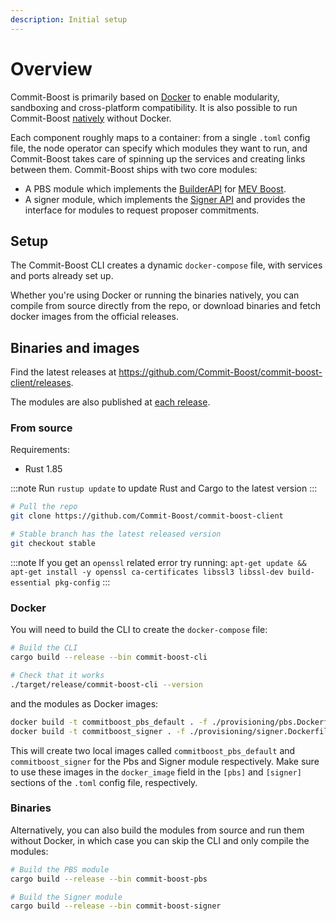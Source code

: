 ```yaml
---
description: Initial setup
---
```


# Overview

Commit-Boost is primarily based on [Docker](https://www.docker.com/) to enable modularity, sandboxing and cross-platform compatibility. It is also possible to run Commit-Boost [natively](/get_started/running/binary) without Docker.

Each component roughly maps to a container: from a single `.toml` config file, the node operator can specify which modules they want to run, and Commit-Boost takes care of spinning up the services and creating links between them.
Commit-Boost ships with two core modules:

- A PBS module which implements the [BuilderAPI](https://ethereum.github.io/builder-specs/) for [MEV Boost](https://docs.flashbots.net/flashbots-mev-boost/architecture-overview/specifications).
- A signer module, which implements the [Signer API](/api) and provides the interface for modules to request proposer commitments.

## Setup

The Commit-Boost CLI creates a dynamic `docker-compose` file, with services and ports already set up.

Whether you're using Docker or running the binaries natively, you can compile from source directly from the repo, or download binaries and fetch docker images from the official releases.

## Binaries and images

Find the latest releases at https://github.com/Commit-Boost/commit-boost-client/releases.

The modules are also published at [each release](https://github.com/orgs/Commit-Boost/packages?repo_name=commit-boost-client).

### From source

Requirements:

- Rust 1.85

:::note
Run `rustup update` to update Rust and Cargo to the latest version
:::

```bash
# Pull the repo
git clone https://github.com/Commit-Boost/commit-boost-client

# Stable branch has the latest released version
git checkout stable
```

:::note
If you get an `openssl` related error try running: `apt-get update && apt-get install -y openssl ca-certificates libssl3 libssl-dev build-essential pkg-config`
:::

### Docker

You will need to build the CLI to create the `docker-compose` file:

```bash
# Build the CLI
cargo build --release --bin commit-boost-cli

# Check that it works
./target/release/commit-boost-cli --version
```

and the modules as Docker images:

```bash
docker build -t commitboost_pbs_default . -f ./provisioning/pbs.Dockerfile
docker build -t commitboost_signer . -f ./provisioning/signer.Dockerfile
```

This will create two local images called `commitboost_pbs_default` and `commitboost_signer` for the Pbs and Signer module respectively. Make sure to use these images in the `docker_image` field in the `[pbs]` and `[signer]` sections of the `.toml` config file, respectively.

### Binaries

Alternatively, you can also build the modules from source and run them without Docker, in which case you can skip the CLI and only compile the modules:

```bash
# Build the PBS module
cargo build --release --bin commit-boost-pbs

# Build the Signer module
cargo build --release --bin commit-boost-signer
```
